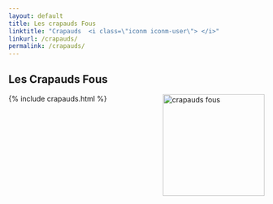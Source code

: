 ```yaml
---
layout: default
title: Les crapauds Fous
linktitle: "Crapauds  <i class=\"iconm iconm-user\"> </i>"
linkurl: /crapauds/
permalink: /crapauds/
---
```


## Les Crapauds Fous
<img src="{{ site.urlimg }}/crapaud_fou_sourire.jpg" width="200" align="right" alt="crapauds fous "/>

{% include crapauds.html %}
